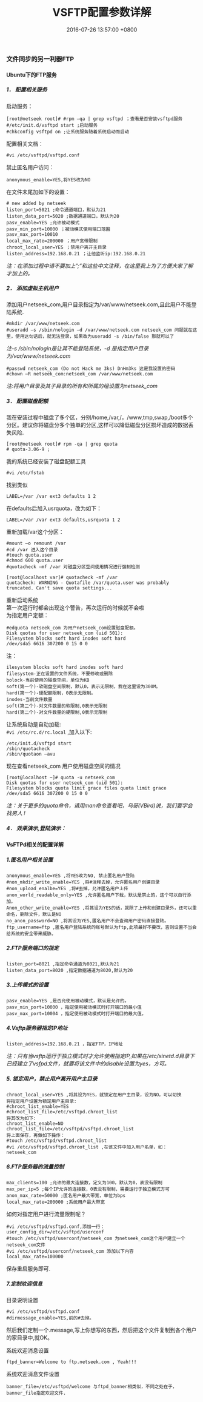 ﻿---
title: VSFTP配置参数详解
date: 2016-07-26 13:57:00 +0800 
layout: post
permalink: /blog/2016/07/26/VSFTP配置参数详解.html
categories:
  - Linux
tags:
  - FTP
  - 协议
---

### 文件同步的另一利器FTP
#### Ubuntu下的FTP服务
##### 1． 配置相关服务
启动服务：
```
[root@netseek root]# #rpm –qa | grep vsftpd ；查看是否安装vsftpd服务
#/etc/init.d/vsftpd start ;启动服务
#chkconfig vsftpd on ;让系统服务随着系统启动而启动
```
配置相关文档：
```
#vi /etc/vsftpd/vsftpd.conf
```
禁止匿名用户访问：
```
anonymous_enable=YES,将YES改为NO
```
在文件末尾加如下的设置：
```
# new added by netseek
listen_port=5021 ;命令通道端口，默认为21
listen_data_port=5020 ;数据通道端口，默认为20
pasv_enable=YES ;允许被动模式
pasv_min_port=10000 ；被动模式使用端口范围
pasv_max_port=10010
local_max_rate=200000 ；用户宽带限制
chroot_local_user=YES ；禁用户离开主目录
listen_address=192.168.0.21 ；让他监听ip:192.168.0.21
```
_注：在添加过程中请不要加上”;”和这些中文注释，在这里我上为了方便大家了解才加上的。_
##### 2． 添加虚拟主机用户
添加用户netseek_com,用户目录指定为/var/www/netseek.com,且此用户不能登陆系统.
```
#mkdir /var/www/netseek.com
#useradd –s /sbin/nologin –d /var/www/netseek.com netseek_com 问题就在这里，使用这句话后，就无法登录，如果改为useradd -s /bin/false 那就可以了
```
_注-s /sbin/nologin是让其不能登陆系统，-d 是指定用户目录为/var/www/netseek.com_
```
#passwd netseek_com (Do not Hack me 3ks) DnHm3ks 这是我设置的密码
#chown –R netseek_com:netseek_com /var/www/netseek.com
```
_注:将用户目录及其子目录的所有和所属的组设置为netseek_com_
##### 3． 配置磁盘配额
我在安装过程中磁盘了多个区，分别/home,/var,/，/www,tmp,swap,/boot多个分区。建议你将磁盘分多个独单的分区,这样可以降低磁盘分区损坏造成的数据丢失风险.
```
[root@netseek root]# rpm -qa | grep quota
# quota-3.06-9 ;
```
我的系统已经安装了磁盘配额工具
```
#vi /etc/fstab
```
找到类似
```
LABEL=/var /var ext3 defaults 1 2
```
在defaults后加入usrquota，改为如下：
```
LABEL=/var /var ext3 defaults,usrquota 1 2
```
重新加载/var这个分区：
```
#mount –o remount /var
#cd /var 进入这个目录
#touch quota.user
#chmod 600 quota.user
#quotacheck –mf /var 对磁盘分区空间使用情况进行强制检测
```
```
[root@localhost var]# quotacheck -mf /var
quotacheck: WARNING - Quotafile /var/quota.user was probably truncated. Can't save quota settings...
```
重新启动系统<br/>
第一次运行时都会出现这个警告，再次运行的时候就不会啦<br/>
为指定用户定额：<br/>
```
#edquota netseek_com 为用户netseek_com设置磁盘配额。
Disk quotas for user netseek_com (uid 501):
Filesystem blocks soft hard inodes soft hard
/dev/sda5 6616 307200 0 15 0 0
```
注：
```
ilesystem blocks soft hard inodes soft hard
filesystem-正在设置的文件系统，不要修改或删除
bolock-当前使用的碰盘空间，单位为KB
soft(第一个)-软磁盘空间限制，默认0，表示无限制，我在这里设为300M。
hard(第一个)-硬配额限制，0表示无限制。
inodes-当前文件数量
soft(第二个)-对文件数量的软限制,0表示无限制
hard(第二个)-对文件数量的硬限制,0表示无限制
```

让系统启动是自动加载:<br/>
`#vi /etc/rc.d/rc.local` ,加入以下:
```
/etc/init.d/vsftpd start
/sbin/quotacheck
/sbin/quotaon –avu
```
现在查看netseek_com 用户使用磁盘空间的情况
```
[root@localhost ~]# quota -u netseek_com
Disk quotas for user netseek_com (uid 501):
Filesystem blocks quota limit grace files quota limit grace
/dev/sda5 6616 307200 0 15 0 0
```
_注：关于更多的quota命令，请用man命令查看吧，乌哥(VBird)说，我们要学会找男人 !_

##### 4． 效果演示,登陆演示：

#### VsFTPd相关的配置详解
##### 1.匿名用户相关设置
```
anonymous_enable=YES ,将YES改为NO, 禁止匿名用户登陆
#non_mkdir_write_enable=YES ,将#注释去掉，允许匿名用户创建目录
#non_upload_enalbe=YES ,将#去掉，允许匿名用户上传
anon_world_readable_only=YES ,允许匿名用户下载，默认是禁止的，这个可以自行添加。
Anon_other_write_enable=YES ,将其设为YES的话，就除了上传和创建目录外，还可以重命名，删除文件，默认是NO
no_anon_password=NO ,将其设为YES,匿名用户不会查询用户密码直接登陆。
ftp_username=ftp ,匿名用户登陆系统的账号默认为ftp,此项最好不要改，否则设置不当会给系统的安全带来威胁。
```
##### 2.FTP服务端口的指定
```
listen_port=8021 ,指定命令通道为8021,默认为21
listen_data_port=8020 ,指定数据通道为8020,默认为20
```
##### 3.上传模式的设置
```
pasv_enable=YES ,是否允使用被动模式，默认是允许的。
pasv_min_port=10000 ，指定使用被动模式时打开端口的最小值
pasv_max_port=10004 ，指定使用被动模式时打开端口的最大值。
```
##### 4.Vsftp服务器指定IP地址
```
listen_address=192.168.0.21 ，指定FTP，IP地址
```
_注：只有当vsftp运行于独立模式时才允许使用指定IP,如果在/etc/xinetd.d目录下已经建立了vsfpd文件，就要将该文件中的disable设置为yes，方可。_
##### 5. 锁定用户，禁止用户离开用户主目录
```
chroot_local_user=YES ,将其设为YES，就锁定在用户主目录，设为NO，可以切换
将指定用户设置为锁定用户主目录:
#chroot_list_enable=YES
#chroot_list_file=/etc/vsftpd.chroot_list
将其改为如下:
chroot_list_enable=NO
chroot_list_file=/etc/vsftpd/vsftpd.chroot_list
将上面保存，再做如下操作：
#touch /etc/vsftpd/vsftpd.chroot_list
#vi /etc/vsftpd/vsftpd.chroot_list ,在该文件中加入用户名单，如：
netseek_com
```
##### 6.FTP服务器的流量控制
```
max_clients=100 ;允许的最大连接数，定义为100，默认为0，表没有限制
max_per_ip=5 ;每个IP允许的连接数，0表没有限制，需要运行于独立模式方可
anon_max_rate=50000 ;匿名用户最大带宽，单位为bps
local_max_rate=200000 ;系统用户最大带宽
```
如何对指定用户进行流量限制呢？
```
#vi /etc/vsftpd/vsftpd.conf,添加一行：
user_config_dir=/etc/vsftpd/userconf
#touch /etc/vsftpd/userconf/netseek_com 为netseek_com这个用户建立一个netseek_com文件
#vi /etc/vsftpd/userconf/netseek_com 添加以下内容
local_max_rate=100000
```
保存重启服务即可.
##### 7.定制欢迎信息
目录说明设置
```
#vi /etc/vsftpd/vsftpd.conf
#dirmessage_enable=YES,前的#去掉。
```
然后我们定制一个.message,写上你想写的东西，然后把这个文件复制到各个用户的家目录中,就OK。<br/>

系统欢迎消息设置<br/>
```
ftpd_banner=Welcome to ftp.netseek.com , Yeah!!!
```
系统欢迎消息文件设置<br/>
```
banner_file=/etc/vsftpd/welcome 与ftpd_banner相类似，不同之处在于，banner_file指定欢迎文件.
```